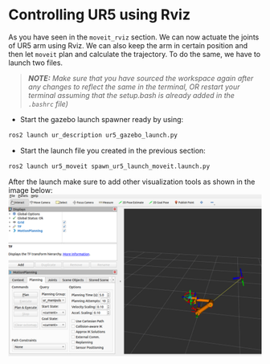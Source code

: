 # Controlling UR5 using Rviz

As you have seen in the `moveit_rviz` section. We can now actuate the joints of UR5 arm using Rviz. We can also keep the arm in certain position and then let `moveit` plan and calculate the trajectory. To do the same, we have to launch two files.

> ***NOTE:** Make sure that you have sourced the workspace again after any changes to reflect the same in the terminal, OR restart your terminal assuming that the setup.bash is already added in the `.bashrc` file)*

- Start the gazebo launch spawner ready by using:
```sh
ros2 launch ur_description ur5_gazebo_launch.py
```

- Start the launch file you created in the previous section:
```sh
ros2 launch ur5_moveit spawn_ur5_launch_moveit.launch.py
```

After the launch make sure to add other visualization tools as shown in the image below:
![](rviz.png)